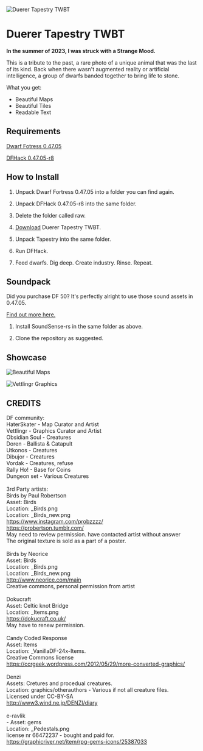 ![Duerer Tapestry TWBT](https://github.com/bridgesense/duerer-vettlingr-twbt/blob/main/assets/duerer_twbt_logo.png?raw=true)

# Duerer Tapestry TWBT

**In the summer of 2023, I was struck with a Strange Mood.**

This is a tribute to the past, a rare photo of a unique animal that
was the last of its kind. Back when there wasn't augmented reality
or artificial intelligence, a group of dwarfs banded together to
bring life to stone.

What you get:
* Beautiful Maps
* Beautiful Tiles
* Readable Text

## Requirements

[Dwarf Fotress 0.47.05](http://www.bay12games.com/dwarves/older_versions.html)

[DFHack 0.47.05-r8](https://github.com/DFHack/dfhack/releases/tag/0.47.05-r8)

## How to Install

1. Unpack Dwarf Fortress 0.47.05 into a folder you can find again.

2. Unpack DFHack 0.47.05-r8 into the same folder.

3. Delete the folder called raw.

4. [Download](https://github.com/bridgesense/duerer-vettlingr-twbt/raw/main/dist/duerer-tapestry-twbt-47.05.zip) Duerer Tapestry TWBT.

5. Unpack Tapestry into the same folder.

6. Run DFHack.

7. Feed dwarfs. Dig deep. Create industry. Rinse. Repeat.

## Soundpack

Did you purchase DF 50? It's perfectly alright to use those sound
assets in 0.47.05.

[Find out more here.](https://github.com/bridgesense/soundsensepack)

1. Install SoundSense-rs in the same folder as above.

2. Clone the repository as suggested.

## Showcase

![Beautiful Maps](https://github.com/bridgesense/duerer-vettlingr-twbt/blob/main/assets/beautiful_maps.png?raw=true)

![Vettlingr Graphics](https://github.com/bridgesense/duerer-vettlingr-twbt/blob/main/assets/vettlingr_maps.png?raw=true)

## CREDITS

DF community:<br />
HaterSkater - Map Curator and Artist<br />
Vettlingr - Graphics Curator and Artist<br />
Obsidian Soul - Creatures<br />
Doren - Ballista & Catapult<br />
Utkonos - Creatures<br />
Dibujor - Creatures<br />
Vordak - Creatures, refuse<br />
Rally Ho! - Base for Coins<br />
Dungeon set - Various Creatures<br />
<br />
3rd Party artists:<br />
Birds by Paul Robertson<br />
	Asset:		Birds<br />
	Location:	_Birds.png<br />
	Location:	_Birds_new.png<br />
	https://www.instagram.com/probzzzz/<br />
	https://probertson.tumblr.com/<br />
	May need to review permission. have contacted artist without answer<br />
	The original texture is sold as a part of a poster. <br />
<br />
Birds by Neorice<br />
	Asset:		Birds<br />
	Location:	_Birds.png<br />
	Location:	_Birds_new.png<br />
	http://www.neorice.com/main<br />
	Creative commons, personal permission from artist<br />
<br />
Dokucraft<br />
	Asset:		Celtic knot Bridge<br />
	Location:	_Items.png<br />
	https://dokucraft.co.uk/<br />
	May have to renew permission.<br />
<br />
Candy Coded Response<br />
	Asset:		Items<br />
	Location:	_VanillaDF-24x-Items.<br />
	Creative Commons license<br />
	https://ccrgeek.wordpress.com/2012/05/29/more-converted-graphics/<br />
<br />
Denzi<br />
	Assets: Cretures and procedual creatures.<br />
	Location: graphics/otherauthors - Various if not all creature files.<br />
	Licensed under CC-BY-SA<br />
	http://www3.wind.ne.jp/DENZI/diary<br />
<br />
e-ravlik <br />- 
	Asset:		gems<br />
	Location:	_Pedestals.png<br />
	license nr 66472237 - bought and paid for.<br />
	https://graphicriver.net/item/rpg-gems-icons/25387033<br />
